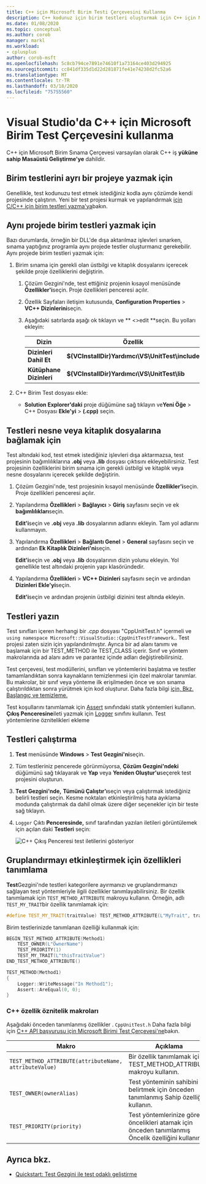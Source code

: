 ```yaml
---
title: C++ için Microsoft Birim Testi Çerçevesini Kullanma
description: C++ kodunuz için birim testleri oluşturmak için C++ için Microsoft Birim Test Çerçevesi'ni kullanın.
ms.date: 01/08/2020
ms.topic: conceptual
ms.author: corob
manager: markl
ms.workload:
- cplusplus
author: corob-msft
ms.openlocfilehash: 5c8cb794ce7891e74610f1a73164ce403d294925
ms.sourcegitcommit: cc841df335d1d22d281871fe41e74238d2fc52a6
ms.translationtype: MT
ms.contentlocale: tr-TR
ms.lasthandoff: 03/18/2020
ms.locfileid: "75755560"
---
```

# <a name="use-the-microsoft-unit-testing-framework-for-c-in-visual-studio"></a>Visual Studio'da C++ için Microsoft Birim Test Çerçevesini kullanma

C++ için Microsoft Birim Sınama Çerçevesi varsayılan olarak C++ iş **yüküne sahip Masaüstü Geliştirme'ye** dahildir.

## <a name="to-write-unit-tests-in-a-separate-project"></a><a name="separate_project"></a>Birim testlerini ayrı bir projeye yazmak için

Genellikle, test kodunuzu test etmek istediğiniz kodla aynı çözümde kendi projesinde çalıştırın. Yeni bir test projesi kurmak ve yapılandırmak [için C/C++ için birim testleri yazma'ya](writing-unit-tests-for-c-cpp.md)bakın.

## <a name="to-write-unit-tests-in-the-same-project"></a><a name="same_project"></a>Aynı projede birim testleri yazmak için

Bazı durumlarda, örneğin bir DLL'de dışa aktarılmaz işlevleri sınarken, sınama yaptığınız programla aynı projede testler oluşturmanız gerekebilir. Aynı projede birim testleri yazmak için:

1. Birim sınama için gerekli olan üstbilgi ve kitaplık dosyalarını içerecek şekilde proje özelliklerini değiştirin.

   1. Çözüm Gezgini'nde, test ettiğiniz projenin kısayol menüsünde **Özellikler'i**seçin. Proje özellikleri penceresi açılır.

   1. Özellik Sayfaları iletişim kutusunda, **Configuration Properties** > **VC++ Dizinlerini**seçin.

   1. Aşağıdaki satırlarda aşağı ok tıklayın ve ** \<>edit **seçin. Bu yolları ekleyin:

      | Dizin | Özellik |
      |-| - |
      | **Dizinleri Dahil Et** | **$(VCInstallDir)Yardımcı\VS\UnitTest\include** |
      | **Kütüphane Dizinleri** | **$(VCInstallDir)Yardımcı\VS\UnitTest\lib** |

1. C++ Birim Test dosyası ekle:

   - **Solution Explorer'daki** proje düğümüne sağ tıklayın ve**Yeni Öğe** > C++ Dosyası **Ekle'yi** > **(.cpp)** seçin.

## <a name="to-link-the-tests-to-the-object-or-library-files"></a><a name="object_files"></a>Testleri nesne veya kitaplık dosyalarına bağlamak için

Test altındaki kod, test etmek istediğiniz işlevleri dışa aktarmazsa, test projesinin bağımlılıklarına **.obj** veya **.lib** dosyası çıktısını ekleyebilirsiniz. Test projesinin özelliklerini birim sınama için gerekli üstbilgi ve kitaplık veya nesne dosyalarını içerecek şekilde değiştirin.

1. Çözüm Gezgini'nde, test projesinin kısayol menüsünde **Özellikler'i**seçin. Proje özellikleri penceresi açılır.

1. Yapılandırma **Özellikleri** > **Bağlayıcı** > **Giriş** sayfasını seçin ve ek **bağımlılıkları**seçin.

   **Edit'i**seçin ve **.obj** veya **.lib** dosyalarının adlarını ekleyin. Tam yol adlarını kullanmayın.

1. Yapılandırma **Özellikleri** > **Bağlantı Genel** > **General** sayfasını seçin ve ardından **Ek Kitaplık Dizinleri'ni**seçin.

   **Edit'i**seçin ve **.obj** veya **.lib** dosyalarının dizin yolunu ekleyin. Yol genellikle test altındaki projenin yapı klasöründedir.

1. Yapılandırma **Özellikleri** > **VC++ Dizinleri** sayfasını seçin ve ardından **Dizinleri Ekle'yi**seçin.

   **Edit'i**seçin ve ardından projenin üstbilgi dizinini test altında ekleyin.

## <a name="write-the-tests"></a>Testleri yazın

Test sınıfları içeren herhangi bir *.cpp* dosyası "CppUnitTest.h" içermeli ve `using namespace Microsoft::VisualStudio::CppUnitTestFramework`.. Test projesi zaten sizin için yapılandırılmıştır. Ayrıca bir ad alanı tanımı ve başlamak için bir TEST_METHOD ile TEST_CLASS içerir. Sınıf ve yöntem makrolarında ad alanı adını ve parantez içinde adları değiştirebilirsiniz.

Test çerçevesi, test modüllerini, sınıfları ve yöntemlerini başlatma ve testler tamamlandıktan sonra kaynakların temizlenmesi için özel makrolar tanımlar. Bu makrolar, bir sınıf veya yönteme ilk erişilmeden önce ve son sınama çalıştırıldıktan sonra yürütmek için kod oluşturur. Daha fazla bilgi [için, Bkz. Başlangıç ve temizleme.](microsoft-visualstudio-testtools-cppunittestframework-api-reference.md#Initialize_and_cleanup)

Test koşullarını tanımlamak için [Assert](microsoft-visualstudio-testtools-cppunittestframework-api-reference.md#general_asserts) sınıfındaki statik yöntemleri kullanın. **Çıkış Penceresine**ileti yazmak için [Logger](microsoft-visualstudio-testtools-cppunittestframework-api-reference.md#logger) sınıfını kullanın. Test yöntemlerine öznitelikleri ekleme

## <a name="run-the-tests"></a>Testleri çalıştırma

1. **Test** menüsünde **Windows** > **Test Gezgini'ni**seçin.

1. Tüm testleriniz pencerede görünmüyorsa, **Çözüm Gezgini'ndeki** düğümünü sağ tıklayarak ve **Yap** veya **Yeniden Oluştur'u**seçerek test projesini oluşturun.

1. **Test Gezgini'nde,** **Tümünü Çalıştır'ı**seçin veya çalıştırmak istediğiniz belirli testleri seçin. Kesme noktaları etkinleştirilmiş hata ayıklama modunda çalıştırmak da dahil olmak üzere diğer seçenekler için bir teste sağ tıklayın.

1. `Logger` Çıktı **Penceresinde,** sınıf tarafından yazılan iletileri görüntülemek için açılan daki **Testleri** seçin:

   ![C++ Çıkış Penceresi test iletilerini gösteriyor](media/cpp-test-output-window.png)

## <a name="define-traits-to-enable-grouping"></a>Gruplandırmayı etkinleştirmek için özellikleri tanımlama

**Test**Gezgini'nde testleri kategorilere ayırmanızı ve gruplandırmanızı sağlayan test yöntemleriyle ilgili özellikler tanımlayabilirsiniz. Bir özellik tanımlamak için `TEST_METHOD_ATTRIBUTE` makroyu kullanın. Örneğin, adlı `TEST_MY_TRAIT`bir özellik tanımlamak için:

```cpp
#define TEST_MY_TRAIT(traitValue) TEST_METHOD_ATTRIBUTE(L"MyTrait", traitValue)
```

Birim testlerinizde tanımlanan özelliği kullanmak için:

```cpp
BEGIN_TEST_METHOD_ATTRIBUTE(Method1)
    TEST_OWNER(L"OwnerName")
    TEST_PRIORITY(1)
    TEST_MY_TRAIT(L"thisTraitValue")
END_TEST_METHOD_ATTRIBUTE()

TEST_METHOD(Method1)
{
    Logger::WriteMessage("In Method1");
    Assert::AreEqual(0, 0);
}
```

### <a name="c-trait-attribute-macros"></a>C++ özellik öznitelik makroları

Aşağıdaki önceden tanımlanmış özellikler . `CppUnitTest.h` Daha fazla bilgi için [C++ API başvurusu için Microsoft Birimi Test Çerçevesi'ne](microsoft-visualstudio-testtools-cppunittestframework-api-reference.md)bakın.

|Makro|Açıklama|
|-|-----------------|
|`TEST_METHOD_ATTRIBUTE(attributeName, attributeValue)`|Bir özellik tanımlamak için TEST_METHOD_ATTRIBUTE makroyu kullanın.|
|`TEST_OWNER(ownerAlias)`|Test yönteminin sahibini belirtmek için önceden tanımlanmış Sahip özelliğini kullanın.|
|`TEST_PRIORITY(priority)`|Test yöntemlerinize göreli öncelikleri atamak için önceden tanımlanmış Öncelik özelliğini kullanın.|

## <a name="see-also"></a>Ayrıca bkz.

- [Quickstart: Test Gezgini ile test odaklı geliştirme](../test/quick-start-test-driven-development-with-test-explorer.md)
